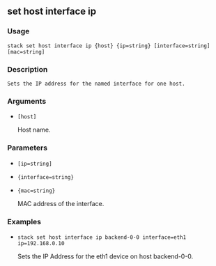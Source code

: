 ## set host interface ip

### Usage

`stack set host interface ip {host} {ip=string} [interface=string] [mac=string]`

### Description


	Sets the IP address for the named interface for one host.

	

### Arguments

* `[host]`

   Host name.


### Parameters
* `[ip=string]`
* `{interface=string}`
* `{mac=string}`

   MAC address of the interface.

### Examples

* `stack set host interface ip backend-0-0 interface=eth1 ip=192.168.0.10`

   Sets the IP Address for the eth1 device on host backend-0-0.




